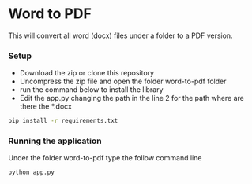 # Word to PDF

This will convert all word (docx) files under a folder to a PDF version.

### Setup

* Download the zip or clone this repository
* Uncompress the zip file and open the folder word-to-pdf folder
* run the command below to install the library
* Edit the app.py changing the path in the line 2 for the path where are there the *.docx
```sh
pip install -r requirements.txt
```

### Running the application

Under the folder word-to-pdf type the follow command line

```sh
python app.py
```
